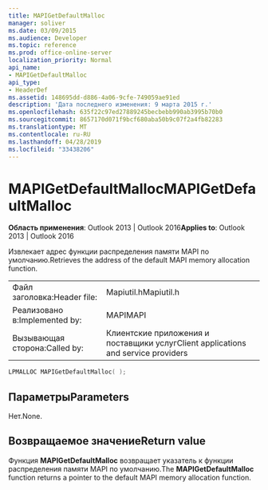 ```yaml
---
title: MAPIGetDefaultMalloc
manager: soliver
ms.date: 03/09/2015
ms.audience: Developer
ms.topic: reference
ms.prod: office-online-server
localization_priority: Normal
api_name:
- MAPIGetDefaultMalloc
api_type:
- HeaderDef
ms.assetid: 148695dd-d886-4a06-9cfe-749059ae91ed
description: 'Дата последнего изменения: 9 марта 2015 г.'
ms.openlocfilehash: 635f22c97ed27889245becbebb990ab3995b70b0
ms.sourcegitcommit: 8657170d071f9bcf680aba50b9c07f2a4fb82283
ms.translationtype: MT
ms.contentlocale: ru-RU
ms.lasthandoff: 04/28/2019
ms.locfileid: "33438206"
---
```

# <a name="mapigetdefaultmalloc"></a><span data-ttu-id="ee7e0-103">MAPIGetDefaultMalloc</span><span class="sxs-lookup"><span data-stu-id="ee7e0-103">MAPIGetDefaultMalloc</span></span>

  
  
<span data-ttu-id="ee7e0-104">**Область применения**: Outlook 2013 | Outlook 2016</span><span class="sxs-lookup"><span data-stu-id="ee7e0-104">**Applies to**: Outlook 2013 | Outlook 2016</span></span> 
  
<span data-ttu-id="ee7e0-105">Извлекает адрес функции распределения памяти MAPI по умолчанию.</span><span class="sxs-lookup"><span data-stu-id="ee7e0-105">Retrieves the address of the default MAPI memory allocation function.</span></span>
  
|||
|:-----|:-----|
|<span data-ttu-id="ee7e0-106">Файл заголовка:</span><span class="sxs-lookup"><span data-stu-id="ee7e0-106">Header file:</span></span>  <br/> |<span data-ttu-id="ee7e0-107">Mapiutil.h</span><span class="sxs-lookup"><span data-stu-id="ee7e0-107">Mapiutil.h</span></span>  <br/> |
|<span data-ttu-id="ee7e0-108">Реализовано в:</span><span class="sxs-lookup"><span data-stu-id="ee7e0-108">Implemented by:</span></span>  <br/> |<span data-ttu-id="ee7e0-109">MAPI</span><span class="sxs-lookup"><span data-stu-id="ee7e0-109">MAPI</span></span>  <br/> |
|<span data-ttu-id="ee7e0-110">Вызывающая сторона:</span><span class="sxs-lookup"><span data-stu-id="ee7e0-110">Called by:</span></span>  <br/> |<span data-ttu-id="ee7e0-111">Клиентские приложения и поставщики услуг</span><span class="sxs-lookup"><span data-stu-id="ee7e0-111">Client applications and service providers</span></span>  <br/> |
   
```cpp
LPMALLOC MAPIGetDefaultMalloc( );
```

## <a name="parameters"></a><span data-ttu-id="ee7e0-112">Параметры</span><span class="sxs-lookup"><span data-stu-id="ee7e0-112">Parameters</span></span>

<span data-ttu-id="ee7e0-113">Нет.</span><span class="sxs-lookup"><span data-stu-id="ee7e0-113">None.</span></span> 
  
## <a name="return-value"></a><span data-ttu-id="ee7e0-114">Возвращаемое значение</span><span class="sxs-lookup"><span data-stu-id="ee7e0-114">Return value</span></span>

<span data-ttu-id="ee7e0-115">Функция **MAPIGetDefaultMalloc** возвращает указатель к функции распределения памяти MAPI по умолчанию.</span><span class="sxs-lookup"><span data-stu-id="ee7e0-115">The **MAPIGetDefaultMalloc** function returns a pointer to the default MAPI memory allocation function.</span></span> 
  

